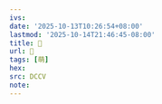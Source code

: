 ```yaml
---
ivs:
date: '2025-10-13T10:26:54+08:00'
lastmod: '2025-10-14T21:46:45-08:00'
title: 􁟘
url: 􁟘
tags: [萌]
hex: 
src: DCCV
note:
---
```

